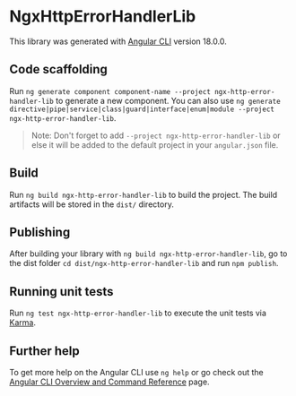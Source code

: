 # NgxHttpErrorHandlerLib

This library was generated with [Angular CLI](https://github.com/angular/angular-cli) version 18.0.0.

## Code scaffolding

Run `ng generate component component-name --project ngx-http-error-handler-lib` to generate a new component. You can also use `ng generate directive|pipe|service|class|guard|interface|enum|module --project ngx-http-error-handler-lib`.
> Note: Don't forget to add `--project ngx-http-error-handler-lib` or else it will be added to the default project in your `angular.json` file. 

## Build

Run `ng build ngx-http-error-handler-lib` to build the project. The build artifacts will be stored in the `dist/` directory.

## Publishing

After building your library with `ng build ngx-http-error-handler-lib`, go to the dist folder `cd dist/ngx-http-error-handler-lib` and run `npm publish`.

## Running unit tests

Run `ng test ngx-http-error-handler-lib` to execute the unit tests via [Karma](https://karma-runner.github.io).

## Further help

To get more help on the Angular CLI use `ng help` or go check out the [Angular CLI Overview and Command Reference](https://angular.dev/tools/cli) page.
